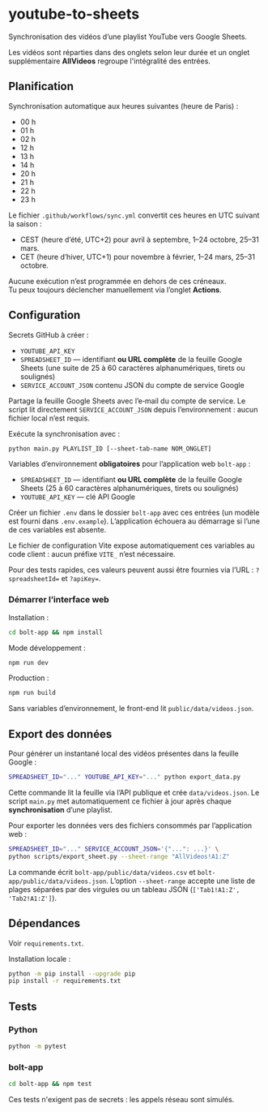 # youtube-to-sheets

Synchronisation des vidéos d’une playlist YouTube vers Google Sheets.

Les vidéos sont réparties dans des onglets selon leur durée et un onglet
supplémentaire **AllVideos** regroupe l'intégralité des entrées.

## Planification

Synchronisation automatique aux heures suivantes (heure de Paris) :
- 00 h
- 01 h
- 02 h
- 12 h
- 13 h
- 14 h
- 20 h
- 21 h
- 22 h
- 23 h

Le fichier `.github/workflows/sync.yml` convertit ces heures en UTC suivant la saison :
- CEST (heure d’été, UTC+2) pour avril à septembre, 1–24 octobre, 25–31 mars.
- CET (heure d’hiver, UTC+1) pour novembre à février, 1–24 mars, 25–31 octobre.

Aucune exécution n’est programmée en dehors de ces créneaux.  
Tu peux toujours déclencher manuellement via l’onglet **Actions**.

## Configuration

Secrets GitHub à créer :
- `YOUTUBE_API_KEY`
- `SPREADSHEET_ID` — identifiant **ou URL complète** de la feuille Google Sheets
  (une suite de 25 à 60 caractères alphanumériques, tirets ou soulignés)
- `SERVICE_ACCOUNT_JSON` contenu JSON du compte de service Google

Partage la feuille Google Sheets avec l’e‑mail du compte de service.
Le script lit directement `SERVICE_ACCOUNT_JSON` depuis l’environnement : aucun fichier local n’est requis.

Exécute la synchronisation avec :
```bash
python main.py PLAYLIST_ID [--sheet-tab-name NOM_ONGLET]
```

Variables d’environnement **obligatoires** pour l’application web `bolt-app` :
- `SPREADSHEET_ID` — identifiant **ou URL complète** de la feuille Google Sheets
  (25 à 60 caractères alphanumériques, tirets ou soulignés)
- `YOUTUBE_API_KEY` — clé API Google

Créer un fichier `.env` dans le dossier `bolt-app` avec ces entrées (un modèle
est fourni dans `.env.example`). L’application échouera au démarrage si l’une de
ces variables est absente.

Le fichier de configuration Vite expose automatiquement ces variables au
code client : aucun préfixe `VITE_` n’est nécessaire.

Pour des tests rapides, ces valeurs peuvent aussi être fournies via l’URL :
`?spreadsheetId=` et `?apiKey=`.

### Démarrer l’interface web

Installation :
```bash
cd bolt-app && npm install
```

Mode développement :
```bash
npm run dev
```

Production :
```bash
npm run build
```

Sans variables d’environnement, le front-end lit `public/data/videos.json`.

## Export des données

Pour générer un instantané local des vidéos présentes dans la feuille Google :
```bash
SPREADSHEET_ID="..." YOUTUBE_API_KEY="..." python export_data.py
```
Cette commande lit la feuille via l’API publique et crée `data/videos.json`. Le
script `main.py` met automatiquement ce fichier à jour après chaque
**synchronisation** d’une playlist.

Pour exporter les données vers des fichiers consommés par l’application web :
```bash
SPREADSHEET_ID="..." SERVICE_ACCOUNT_JSON='{"...": ...}' \
python scripts/export_sheet.py --sheet-range "AllVideos!A1:Z"
```
La commande écrit `bolt-app/public/data/videos.csv` et
`bolt-app/public/data/videos.json`. L’option `--sheet-range` accepte une liste
de plages séparées par des virgules ou un tableau JSON (`['Tab1!A1:Z',
'Tab2!A1:Z']`).

## Dépendances

Voir `requirements.txt`.

Installation locale :
```bash
python -m pip install --upgrade pip
pip install -r requirements.txt
```

## Tests

### Python

```bash
python -m pytest
```

### bolt-app

```bash
cd bolt-app && npm test
```

Ces tests n'exigent pas de secrets : les appels réseau sont simulés.
